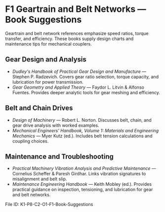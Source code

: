 # F1 Geartrain and Belt Networks — Book Suggestions

Geartrain and belt network references emphasize speed ratios, torque transfer, and efficiency. These books supply design charts and maintenance tips for mechanical couplers.

## Gear Design and Analysis
- *Dudley's Handbook of Practical Gear Design and Manufacture* — Stephen P. Radzevich. Covers gear ratio selection, torque capacity, and lubrication for power transmission.
- *Gear Geometry and Applied Theory* — Faydor L. Litvin & Alfonso Fuentes. Provides deeper analytic tools for gear meshing and efficiency.

## Belt and Chain Drives
- *Design of Machinery* — Robert L. Norton. Discusses belt, chain, and gear drive analysis with worked examples.
- *Mechanical Engineers' Handbook, Volume 1: Materials and Engineering Mechanics* — Myer Kutz (ed.). Includes belt tension calculations and coupling choices.

## Maintenance and Troubleshooting
- *Practical Machinery Vibration Analysis and Predictive Maintenance* — Cornelius Scheffer & Paresh Girdhar. Links vibration signatures to misalignment and belt slip.
- *Maintenance Engineering Handbook* — Keith Mobley (ed.). Provides practical guidance on inspection, tensioning, and lubrication for gear and belt networks.

File ID: K1-P8-C2-O1-F1-Book-Suggestions
